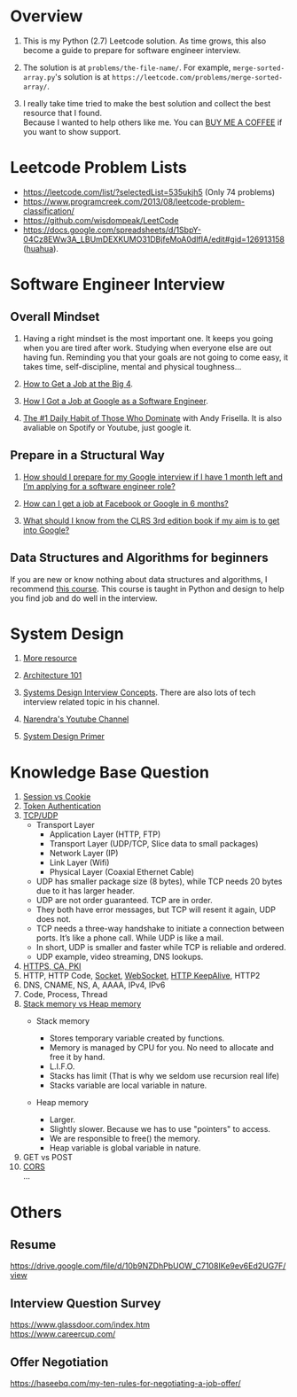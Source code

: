 # Overview
1. This is my Python (2.7) Leetcode solution.
As time grows, this also become a guide to prepare for software engineer interview.

2. The solution is at `problems/the-file-name/`.
For example, `merge-sorted-array.py`'s solution is at `https://leetcode.com/problems/merge-sorted-array/`.

2. I really take time tried to make the best solution and collect the best resource that I found.  
Because I wanted to help others like me. 
You can [BUY ME A COFFEE](https://www.buymeacoffee.com/chriswu) if you want to show support.


# Leetcode Problem Lists
* https://leetcode.com/list/?selectedList=535ukjh5 (Only 74 problems)
* https://www.programcreek.com/2013/08/leetcode-problem-classification/
* https://github.com/wisdompeak/LeetCode
* https://docs.google.com/spreadsheets/d/1SbpY-04Cz8EWw3A_LBUmDEXKUMO31DBjfeMoA0dlfIA/edit#gid=126913158 ([huahua](https://www.youtube.com/user/xxfflower/videos)).


# Software Engineer Interview
## Overall Mindset
1. Having a right mindset is the most important one. It keeps you going when you are tired after work. Studying when everyone else are out having fun. Reminding you that your goals are not going to come easy, it takes time, self-discipline, mental and physical toughness...

2. [How to Get a Job at the Big 4](https://youtu.be/YJZCUhxNCv8).

3. [How I Got a Job at Google as a Software Engineer](https://www.youtube.com/watch?v=UPO-9iMjBpc).

4. [The #1 Daily Habit of Those Who Dominate](https://podcasts.apple.com/tw/podcast/the-mfceo-project/id1012570406?i=1000412624447) with Andy Frisella. It is also avaliable on Spotify or Youtube, just google it.

## Prepare in a Structural Way
1. [How should I prepare for my Google interview if I have 1 month left and I’m applying for a software engineer role?](https://www.quora.com/How-should-I-prepare-for-my-Google-interview-if-I-have-1-month-left-and-I%E2%80%99m-applying-for-a-software-engineer-role/answer/Anthony-D-Mays?ch=10&share=5c488000&srid=W0jqp)

2. [How can I get a job at Facebook or Google in 6 months?](https://www.quora.com/How-can-I-get-a-job-at-Facebook-or-Google-in-6-months-I-need-a-concise-work-plan-to-build-a-good-enough-skill-set-Should-I-join-some-other-start-up-or-build-my-own-projects-start-up-Should-I-just-focus-on-practicing-data-structures-and-algorithms/answer/Jimmy-Saade)

3. [What should I know from the CLRS 3rd edition book if my aim is to get into Google?](https://www.quora.com/What-should-I-know-from-the-CLRS-3rd-edition-book-if-my-aim-is-to-get-into-Google/answer/Jimmy-Saade)

## Data Structures and Algorithms for beginners
If you are new or know nothing about data structures and algorithms, I recommend [this course](<https://classroom.udacity.com/courses/ud513>). This course is taught in Python and design to help you find job and do well in the interview.


# System Design
1. [More resource](https://github.com/shashank88/system_design)

2. [Architecture 101](https://engineering.videoblocks.com/web-architecture-101-a3224e126947)

3. [Systems Design Interview Concepts](https://www.youtube.com/watch?v=REB_eGHK_P4). There are also lots of tech interview related topic in his channel.

4. [Narendra's Youtube Channel](https://www.youtube.com/channel/UCn1XnDWhsLS5URXTi5wtFTA/playlists)

5. [System Design Primer](https://github.com/donnemartin/system-design-primer)


# Knowledge Base Question
1. [Session vs Cookie](https://medium.com/@chriswrite/session-vs-cookie-software-engineer-top-asked-question-1-9bdbc0766739)
2. [Token Authentication](https://medium.com/@chriswrite/token-authentication-software-engineer-top-asked-question-2-76dd2ed7c2d5)
3. [TCP/UDP](https://www.youtube.com/watch?v=Vdc8TCESIg8)
    * Transport Layer
        * Application Layer (HTTP, FTP)
        * Transport Layer (UDP/TCP, Slice data to small packages)
        * Network Layer (IP)
        * Link Layer (Wifi)
        * Physical Layer (Coaxial Ethernet Cable)
    * UDP has smaller package size (8 bytes), while TCP needs 20 bytes due to it has larger header.
    * UDP are not order guaranteed. TCP are in order.
    * They both have error messages, but TCP will resent it again, UDP does not.
    * TCP needs a three-way handshake to initiate a connection between ports. It’s like a phone call. While UDP is like a mail.
    * In short, UDP is smaller and faster while TCP is reliable and ordered.
    * UDP example, video streaming, DNS lookups.
4. [HTTPS, CA, PKI](https://www.youtube.com/watch?v=i-rtxrEz_E8)
5. HTTP, HTTP Code, [Socket](https://www.youtube.com/watch?v=Y0g3M4VG6Ns), [WebSocket](https://www.youtube.com/watch?v=i5OVcTdt_OU), [HTTP KeepAlive](https://www.youtube.com/watch?v=j8lgFaIajko), HTTP2
6. DNS, CNAME, NS, A, AAAA, IPv4, IPv6
7. Code, Process, Thread
8. [Stack memory vs Heap memory](https://www.gribblelab.org/CBootCamp/7_Memory_Stack_vs_Heap.html)
    * Stack memory
        * Stores temporary variable created by functions.
        * Memory is managed by CPU for you. No need to allocate and free it by hand.
        * L.I.F.O.
        * Stacks has limit (That is why we seldom use recursion real life)
        * Stacks variable are local variable in nature.

    * Heap memory
        * Larger.
        * Slightly slower. Because we has to use "pointers" to access.
        * We are responsible to free() the memory.
        * Heap variable is global variable in nature.
9. GET vs POST
10. [CORS](https://www.youtube.com/watch?v=eWEgUcHPle0)  
...


# Others
## Resume
<https://drive.google.com/file/d/10b9NZDhPbUOW_C7108IKe9ev6Ed2UG7F/view>

## Interview Question Survey
<https://www.glassdoor.com/index.htm>  
<https://www.careercup.com/>

## Offer Negotiation
<https://haseebq.com/my-ten-rules-for-negotiating-a-job-offer/>

